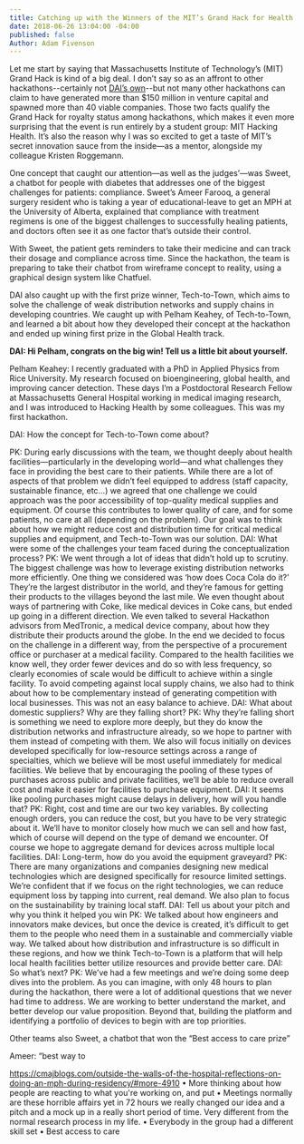 ```yaml
---
title: Catching up with the Winners of the MIT’s Grand Hack for Health
date: 2018-06-26 13:04:00 -04:00
published: false
Author: Adam Fivenson
---
```


Let me start by saying that Massachusetts Institute of Technology’s (MIT) Grand Hack is kind of a big deal. I don’t say so as an affront to other hackathons--certainly not [DAI’s own](https://dai-global-digital.com/top-3-climate-change-concepts-from-the-2016-nasa-space-apps-challenge-bogota.html)--but not many other hackathons can claim to have generated more than $150 million in venture capital and spawned more than 40 viable companies. Those two facts qualify the Grand Hack for royalty status among hackathons, which makes it even more surprising that the event is run entirely by a student group: MIT Hacking Health. It’s also the reason why I was so excited to get a taste of MIT’s secret innovation sauce from the inside—as a mentor, alongside my colleague Kristen Roggemann. 

One concept that caught our attention—as well as the judges’—was Sweet, a chatbot for people with diabetes that addresses one of the biggest challenges for patients: compliance. Sweet’s Ameer Farooq, a general surgery resident who is taking a year of educational-leave to get an MPH at the University of Alberta, explained that compliance with treatment regimens is one of the biggest challenges to successfully healing patients, and doctors often see it as one factor that’s outside their control. 

With Sweet, the patient gets reminders to take their medicine and can track their dosage and compliance across time. Since the hackathon, the team is preparing to take their chatbot from wireframe concept to reality, using a graphical design system like Chatfuel. 

DAI also caught up with the first prize winner, Tech-to-Town, which aims to solve the challenge of weak distribution networks and supply chains in developing countries. We caught up with Pelham Keahey, of Tech-to-Town, and learned a bit about how they developed their concept at the hackathon and ended up wining first prize in the Global Health track. 

**DAI: Hi Pelham, congrats on the big win! Tell us a little bit about yourself.**

Pelham Keahey: I recently graduated with a PhD in Applied Physics from Rice University. My research focused on bioengineering, global health, and improving cancer detection. These days I’m a Postdoctoral Research Fellow at Massachusetts General Hospital working in medical imaging research, and I was introduced to Hacking Health by some colleagues. This was my first hackathon. 

DAI: How the concept for Tech-to-Town come about?

PK: During early discussions with the team, we thought deeply about health facilities—particularly in the developing world—and what challenges they face in providing the best care to their patients. While there are a lot of aspects of that problem we didn’t feel equipped to address (staff capacity, sustainable finance, etc…) we agreed that one challenge we could approach was the poor accessibility of top-quality medical supplies and equipment. Of course this contributes to lower quality of care, and for some patients, no care at all (depending on the problem). Our goal was to think about how we might reduce cost and distribution time for critical medical supplies and equipment, and Tech-to-Town was our solution. 
DAI: What were some of the challenges your team faced during the conceptualization process? 
PK: We went through a lot of ideas that didn’t hold up to scrutiny. The biggest challenge was how to leverage existing distribution networks more efficiently. One thing we considered was ‘how does Coca Cola do it?’ They’re the largest distributor in the world, and they’re famous for getting their products to the villages beyond the last mile. We even thought about ways of partnering with Coke, like medical devices in Coke cans, but ended up going in a different direction. We even talked to several Hackathon advisors from MedTronic, a medical device company, about how they distribute their products around the globe. 
In the end we decided to focus on the challenge in a different way, from the perspective of a procurement office or purchaser at a medical facility. Compared to the health facilities we know well, they order fewer devices and do so with less frequency, so clearly economies of scale would be difficult to achieve within a single facility. To avoid competing against local supply chains, we also had to think about how to be complementary instead of generating competition with local businesses. This was not an easy balance to achieve. 
DAI: What about domestic suppliers? Why are they falling short?
PK: Why they’re falling short is something we need to explore more deeply, but they do know the distribution networks and infrastructure already, so we hope to partner with them instead of competing with them. We also will focus initially on devices developed specifically for low-resource settings across a range of specialties, which we believe will be most useful immediately for medical facilities. We believe that by encouraging the pooling of these types of purchases across public and private facilities, we’ll be able to reduce overall cost and make it easier for facilities to purchase equipment. 
DAI: It seems like pooling purchases might cause delays in delivery, how will you handle that?
PK: Right, cost and time are our two key variables. By collecting enough orders, you can reduce the cost, but you have to be very strategic about it. We’ll have to monitor closely how much we can sell and how fast, which of course will depend on the type of demand we encounter. Of course we hope to aggregate demand for devices across multiple local facilities. 
DAI: Long-term, how do you avoid the equipment graveyard?
PK: There are many organizations and companies designing new medical technologies which are designed specifically for resource limited settings.  We’re confident that if we focus on the right technologies, we can reduce equipment loss by tapping into current, real demand. We also plan to focus on the sustainability by training local staff. 
DAI: Tell us about your pitch and why you think it helped you win
PK: We talked about how engineers and innovators make devices, but once the device is created, it’s difficult to get them to the people who need them in a sustainable and commercially viable way. We talked about how distribution and infrastructure is so difficult in these regions, and how we think Tech-to-Town is a platform that will help local health facilities better utilize resources and provide better care. 
DAI: So what’s next? 
PK: We’ve had a few meetings and we’re doing some deep dives into the problem. As you can imagine, with only 48 hours to plan during the hackathon, there were a lot of additional questions that we never had time to address. We are working to better understand the market, and better develop our value proposition. Beyond that, building the platform and identifying a portfolio of devices to begin with are top priorities. 




Other teams also 
Sweet, a chatbot that won the “Best access to care prize”


Ameer: “best way to 


https://cmajblogs.com/outside-the-walls-of-the-hospital-reflections-on-doing-an-mph-during-residency/#more-4910 
•	More thinking about how people are reacting to what you're working on, and put 
•	Meetings normally are these horrible affairs yet in 72 hours we really changed our idea and a pitch and a mock up in a really short period of time. Very different from the normal research process in my life. 
•	Everybody in the group had a different skill set
•	Best access to care




